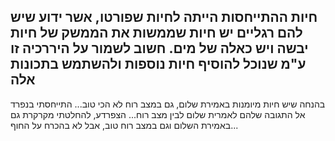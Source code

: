 חיות
ההתייחסות הייתה לחיות שפורטו, אשר ידוע שיש להם רגליים 
יש חיות שממשות את הממשק של חיות יבשה ויש כאלה של מים. חשוב לשמור על היררכיה זו ע"מ שנוכל להוסיף חיות נוספות ולהשתמש בתכונות אלה
---
בהנחה שיש חיות מיומנות באמירת שלום, גם במצב רוח לא הכי טוב... התייחסתי בנפרד אל התגובה שלהם לאמרית שלום לבין מצב רוח... 
הצפרדע, להחלטתי מקרקרת גם באמירת השלום וגם במצב רוח טוב, אבל לא בהכרח על החוף...
